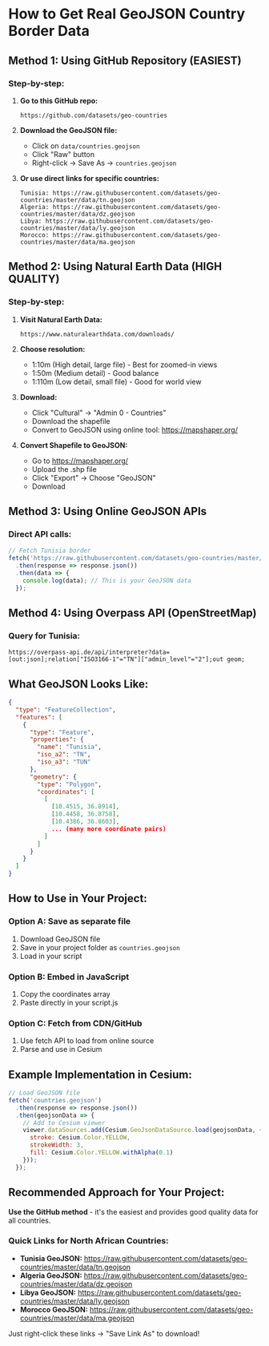 # How to Get Real GeoJSON Country Border Data

## Method 1: Using GitHub Repository (EASIEST)

### Step-by-step:

1. **Go to this GitHub repo:**
   ```
   https://github.com/datasets/geo-countries
   ```

2. **Download the GeoJSON file:**
   - Click on `data/countries.geojson`
   - Click "Raw" button
   - Right-click → Save As → `countries.geojson`

3. **Or use direct links for specific countries:**
   ```
   Tunisia: https://raw.githubusercontent.com/datasets/geo-countries/master/data/tn.geojson
   Algeria: https://raw.githubusercontent.com/datasets/geo-countries/master/data/dz.geojson
   Libya: https://raw.githubusercontent.com/datasets/geo-countries/master/data/ly.geojson
   Morocco: https://raw.githubusercontent.com/datasets/geo-countries/master/data/ma.geojson
   ```

## Method 2: Using Natural Earth Data (HIGH QUALITY)

### Step-by-step:

1. **Visit Natural Earth Data:**
   ```
   https://www.naturalearthdata.com/downloads/
   ```

2. **Choose resolution:**
   - 1:10m (High detail, large file) - Best for zoomed-in views
   - 1:50m (Medium detail) - Good balance
   - 1:110m (Low detail, small file) - Good for world view

3. **Download:**
   - Click "Cultural" → "Admin 0 - Countries"
   - Download the shapefile
   - Convert to GeoJSON using online tool: https://mapshaper.org/

4. **Convert Shapefile to GeoJSON:**
   - Go to https://mapshaper.org/
   - Upload the .shp file
   - Click "Export" → Choose "GeoJSON"
   - Download

## Method 3: Using Online GeoJSON APIs

### Direct API calls:

```javascript
// Fetch Tunisia border
fetch('https://raw.githubusercontent.com/datasets/geo-countries/master/data/tn.geojson')
  .then(response => response.json())
  .then(data => {
    console.log(data); // This is your GeoJSON data
  });
```

## Method 4: Using Overpass API (OpenStreetMap)

### Query for Tunisia:

```
https://overpass-api.de/api/interpreter?data=[out:json];relation["ISO3166-1"="TN"]["admin_level"="2"];out geom;
```

## What GeoJSON Looks Like:

```json
{
  "type": "FeatureCollection",
  "features": [
    {
      "type": "Feature",
      "properties": {
        "name": "Tunisia",
        "iso_a2": "TN",
        "iso_a3": "TUN"
      },
      "geometry": {
        "type": "Polygon",
        "coordinates": [
          [
            [10.4515, 36.8914],
            [10.4458, 36.8758],
            [10.4386, 36.8603],
            ... (many more coordinate pairs)
          ]
        ]
      }
    }
  ]
}
```

## How to Use in Your Project:

### Option A: Save as separate file

1. Download GeoJSON file
2. Save in your project folder as `countries.geojson`
3. Load in your script

### Option B: Embed in JavaScript

1. Copy the coordinates array
2. Paste directly in your script.js

### Option C: Fetch from CDN/GitHub

1. Use fetch API to load from online source
2. Parse and use in Cesium

## Example Implementation in Cesium:

```javascript
// Load GeoJSON file
fetch('countries.geojson')
  .then(response => response.json())
  .then(geojsonData => {
    // Add to Cesium viewer
    viewer.dataSources.add(Cesium.GeoJsonDataSource.load(geojsonData, {
      stroke: Cesium.Color.YELLOW,
      strokeWidth: 3,
      fill: Cesium.Color.YELLOW.withAlpha(0.1)
    }));
  });
```

## Recommended Approach for Your Project:

**Use the GitHub method** - it's the easiest and provides good quality data for all countries.

### Quick Links for North African Countries:

- **Tunisia GeoJSON:** https://raw.githubusercontent.com/datasets/geo-countries/master/data/tn.geojson
- **Algeria GeoJSON:** https://raw.githubusercontent.com/datasets/geo-countries/master/data/dz.geojson
- **Libya GeoJSON:** https://raw.githubusercontent.com/datasets/geo-countries/master/data/ly.geojson
- **Morocco GeoJSON:** https://raw.githubusercontent.com/datasets/geo-countries/master/data/ma.geojson

Just right-click these links → "Save Link As" to download!
